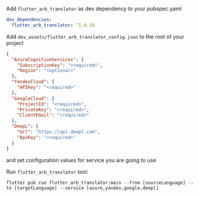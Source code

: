 Add `flutter_arb_translator` as dev dependency to your pubspec.yaml

```yaml
dev_dependencies:
  flutter_arb_translator: ^1.0.19
```

Add `dev_assets/flutter_arb_translator_config.json` to the root of your project
```json
{
  "AzureCognitiveServices": {
    "SubscriptionKey": "<required>",
    "Region": "<optional>"
  },
  "YandexCloud": {
    "APIKey": "<required>"
  },
  "GoogleCloud": {
    "ProjectId": "<required>",
    "PrivateKey": "<required>",
    "ClientEmail": "<required>"
  },
  "DeepL": {
    "Url": "https://api.deepl.com",
    "ApiKey": "<required>"
  }
}
```
and set configuration values for service you are going to use

Run `flutter_arb_translator` tool:

```shell
flutter pub run flutter_arb_translator:main --from [sourceLanguage] --to [targetLanguage] --service [azure,yandex,google,deepl]
```
